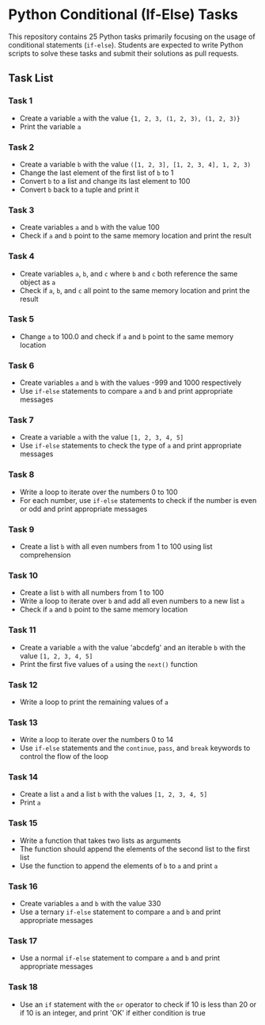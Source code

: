 # Python Conditional (If-Else) Tasks

This repository contains 25 Python tasks primarily focusing on the usage of conditional statements (`if-else`). Students are expected to write Python scripts to solve these tasks and submit their solutions as pull requests.

## Task List

### Task 1
- Create a variable `a` with the value `{1, 2, 3, (1, 2, 3), (1, 2, 3)}`
- Print the variable `a`

### Task 2
- Create a variable `b` with the value `([1, 2, 3], [1, 2, 3, 4], 1, 2, 3)`
- Change the last element of the first list of `b` to 1
- Convert `b` to a list and change its last element to 100
- Convert `b` back to a tuple and print it

### Task 3
- Create variables `a` and `b` with the value 100
- Check if `a` and `b` point to the same memory location and print the result

### Task 4
- Create variables `a`, `b`, and `c` where `b` and `c` both reference the same object as `a`
- Check if `a`, `b`, and `c` all point to the same memory location and print the result

### Task 5
- Change `a` to 100.0 and check if `a` and `b` point to the same memory location

### Task 6
- Create variables `a` and `b` with the values -999 and 1000 respectively
- Use `if-else` statements to compare `a` and `b` and print appropriate messages

### Task 7
- Create a variable `a` with the value `[1, 2, 3, 4, 5]`
- Use `if-else` statements to check the type of `a` and print appropriate messages

### Task 8
- Write a loop to iterate over the numbers 0 to 100
- For each number, use `if-else` statements to check if the number is even or odd and print appropriate messages

### Task 9
- Create a list `b` with all even numbers from 1 to 100 using list comprehension

### Task 10
- Create a list `b` with all numbers from 1 to 100
- Write a loop to iterate over `b` and add all even numbers to a new list `a`
- Check if `a` and `b` point to the same memory location

### Task 11
- Create a variable `a` with the value 'abcdefg' and an iterable `b` with the value `[1, 2, 3, 4, 5]`
- Print the first five values of `a` using the `next()` function

### Task 12
- Write a loop to print the remaining values of `a`

### Task 13
- Write a loop to iterate over the numbers 0 to 14
- Use `if-else` statements and the `continue`, `pass`, and `break` keywords to control the flow of the loop

### Task 14
- Create a list `a` and a list `b` with the values `[1, 2, 3, 4, 5]`
- Print `a`

### Task 15
- Write a function that takes two lists as arguments
- The function should append the elements of the second list to the first list
- Use the function to append the elements of `b` to `a` and print `a`

### Task 16
- Create variables `a` and `b` with the value 330
- Use a ternary `if-else` statement to compare `a` and `b` and print appropriate messages

### Task 17
- Use a normal `if-else` statement to compare `a` and `b` and print appropriate messages

### Task 18
- Use an `if` statement with the `or` operator to check if 10 is less than 20 or if 10 is an integer, and print 'OK' if either condition is true
